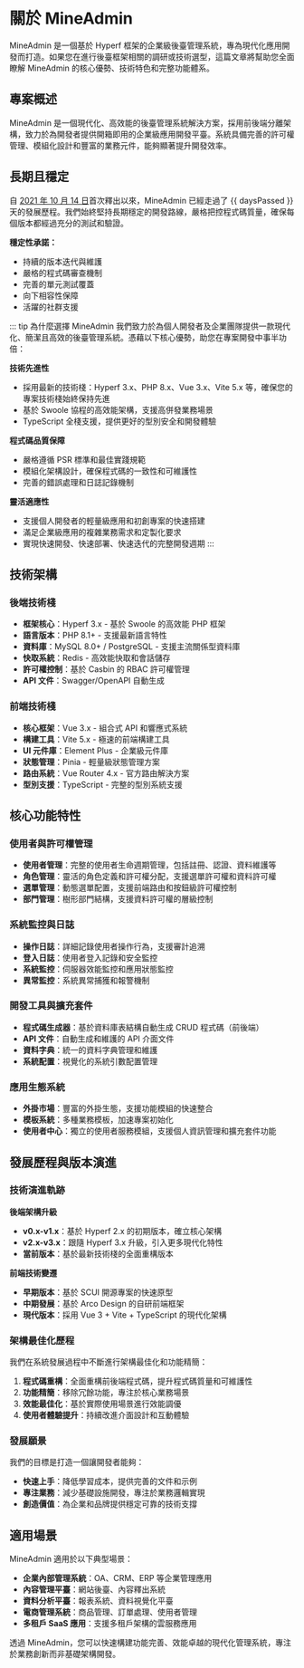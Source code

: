 # 關於 MineAdmin

MineAdmin 是一個基於 Hyperf 框架的企業級後臺管理系統，專為現代化應用開發而打造。如果您在進行後臺框架相關的調研或技術選型，這篇文章將幫助您全面瞭解 MineAdmin 的核心優勢、技術特色和完整功能體系。

## 專案概述

MineAdmin 是一個現代化、高效能的後臺管理系統解決方案，採用前後端分離架構，致力於為開發者提供開箱即用的企業級應用開發平臺。系統具備完善的許可權管理、模組化設計和豐富的業務元件，能夠顯著提升開發效率。

## 長期且穩定

<script setup>
import { computed } from 'vue'

// MineAdmin 開始開發的日期 (2021年10月14日)
const startDate = new Date('2021-10-14')
const currentDate = new Date()

// 計算天數差
const daysPassed = computed(() => {
  const timeDiff = currentDate.getTime() - startDate.getTime()
  return Math.floor(timeDiff / (1000 * 3600 * 24))
})
</script>

自 [2021 年 10 月 14 日](https://github.com/mineadmin/MineAdmin/commit/670f6439ba2a6fe8181bbf138c247bfb1d26601c)首次釋出以來，MineAdmin 已經走過了 {{ daysPassed }} 天的發展歷程。我們始終堅持長期穩定的開發路線，嚴格把控程式碼質量，確保每個版本都經過充分的測試和驗證。

**穩定性承諾：**
- 持續的版本迭代與維護
- 嚴格的程式碼審查機制
- 完善的單元測試覆蓋
- 向下相容性保障
- 活躍的社群支援

::: tip 為什麼選擇 MineAdmin
我們致力於為個人開發者及企業團隊提供一款現代化、簡潔且高效的後臺管理系統。憑藉以下核心優勢，助您在專案開發中事半功倍：

**技術先進性**
- 採用最新的技術棧：Hyperf 3.x、PHP 8.x、Vue 3.x、Vite 5.x 等，確保您的專案技術棧始終保持先進
- 基於 Swoole 協程的高效能架構，支援高併發業務場景
- TypeScript 全棧支援，提供更好的型別安全和開發體驗

**程式碼品質保障**
- 嚴格遵循 PSR 標準和最佳實踐規範
- 模組化架構設計，確保程式碼的一致性和可維護性
- 完善的錯誤處理和日誌記錄機制

**靈活適應性**
- 支援個人開發者的輕量級應用和初創專案的快速搭建
- 滿足企業級應用的複雜業務需求和定製化要求
- 實現快速開發、快速部署、快速迭代的完整開發週期
:::

## 技術架構

### 後端技術棧
- **框架核心**：Hyperf 3.x - 基於 Swoole 的高效能 PHP 框架
- **語言版本**：PHP 8.1+ - 支援最新語言特性
- **資料庫**：MySQL 8.0+ / PostgreSQL - 支援主流關係型資料庫
- **快取系統**：Redis - 高效能快取和會話儲存
- **許可權控制**：基於 Casbin 的 RBAC 許可權管理
- **API 文件**：Swagger/OpenAPI 自動生成

### 前端技術棧
- **核心框架**：Vue 3.x - 組合式 API 和響應式系統
- **構建工具**：Vite 5.x - 極速的前端構建工具
- **UI 元件庫**：Element Plus - 企業級元件庫
- **狀態管理**：Pinia - 輕量級狀態管理方案
- **路由系統**：Vue Router 4.x - 官方路由解決方案
- **型別支援**：TypeScript - 完整的型別系統支援

## 核心功能特性

### 使用者與許可權管理
- **使用者管理**：完整的使用者生命週期管理，包括註冊、認證、資料維護等
- **角色管理**：靈活的角色定義和許可權分配，支援選單許可權和資料許可權
- **選單管理**：動態選單配置，支援前端路由和按鈕級許可權控制
- **部門管理**：樹形部門結構，支援資料許可權的層級控制

### 系統監控與日誌
- **操作日誌**：詳細記錄使用者操作行為，支援審計追溯
- **登入日誌**：使用者登入記錄和安全監控
- **系統監控**：伺服器效能監控和應用狀態監控
- **異常監控**：系統異常捕獲和報警機制

### 開發工具與擴充套件
- **程式碼生成器**：基於資料庫表結構自動生成 CRUD 程式碼（前後端）
- **API 文件**：自動生成和維護的 API 介面文件
- **資料字典**：統一的資料字典管理和維護
- **系統配置**：視覺化的系統引數配置管理

### 應用生態系統
- **外掛市場**：豐富的外掛生態，支援功能模組的快速整合
- **模板系統**：多種業務模板，加速專案初始化
- **使用者中心**：獨立的使用者服務模組，支援個人資訊管理和擴充套件功能

## 發展歷程與版本演進

### 技術演進軌跡

**後端架構升級**
- **v0.x-v1.x**：基於 Hyperf 2.x 的初期版本，確立核心架構
- **v2.x-v3.x**：跟隨 Hyperf 3.x 升級，引入更多現代化特性
- **當前版本**：基於最新技術棧的全面重構版本

**前端技術變遷**
- **早期版本**：基於 SCUI 開源專案的快速原型
- **中期發展**：基於 Arco Design 的自研前端框架
- **現代版本**：採用 Vue 3 + Vite + TypeScript 的現代化架構

### 架構最佳化歷程

我們在系統發展過程中不斷進行架構最佳化和功能精簡：

1. **程式碼重構**：全面重構前後端程式碼，提升程式碼質量和可維護性
2. **功能精簡**：移除冗餘功能，專注於核心業務場景
3. **效能最佳化**：基於實際使用場景進行效能調優
4. **使用者體驗提升**：持續改進介面設計和互動體驗

### 發展願景

我們的目標是打造一個讓開發者能夠：
- **快速上手**：降低學習成本，提供完善的文件和示例
- **專注業務**：減少基礎設施開發，專注於業務邏輯實現
- **創造價值**：為企業和品牌提供穩定可靠的技術支撐

## 適用場景

MineAdmin 適用於以下典型場景：

- **企業內部管理系統**：OA、CRM、ERP 等企業管理應用
- **內容管理平臺**：網站後臺、內容釋出系統
- **資料分析平臺**：報表系統、資料視覺化平臺
- **電商管理系統**：商品管理、訂單處理、使用者管理
- **多租戶 SaaS 應用**：支援多租戶架構的雲服務應用

透過 MineAdmin，您可以快速構建功能完善、效能卓越的現代化管理系統，專注於業務創新而非基礎架構開發。